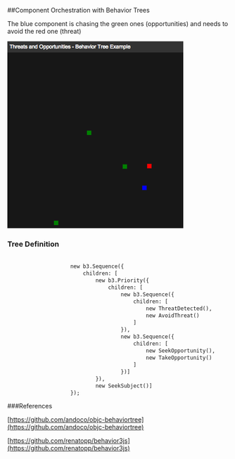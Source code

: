 ##Component Orchestration with Behavior Trees

The blue component is chasing the green ones (opportunities) and needs to avoid the red one (threat)

![ ](./screen.png)

### Tree Definition

```

                    new b3.Sequence({
                        children: [
                            new b3.Priority({
                                children: [
                                    new b3.Sequence({
                                        children: [
                                            new ThreatDetected(),
                                            new AvoidThreat()
                                        ]
                                    }),
                                    new b3.Sequence({
                                        children: [
                                            new SeekOpportunity(),
                                            new TakeOpportunity()
                                        ]
                                    })]
                            }),
                            new SeekSubject()]
                    });
```

###References

[https://github.com/andoco/objc-behaviortree](https://github.com/andoco/objc-behaviortree)

[https://github.com/renatopp/behavior3js](https://github.com/renatopp/behavior3js)